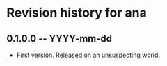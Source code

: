 # Revision history for ana

## 0.1.0.0 -- YYYY-mm-dd

* First version. Released on an unsuspecting world.

